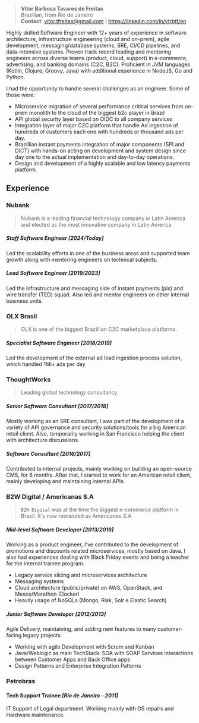 > __Vitor Barbosa Tavares de Freitas__  
Brazilian, from Rio de Janeiro  
__Contact__: vitor.tfreitas@gmail.com | https://linkedin.com/in/vtrbtf/en  

Highly skilled Software Engineer with 12+ years of experience in software architecture, infrastructure engineering (cloud and on-prem), agile development, messaging/database systems, SRE, CI/CD pipelines, and data-intensive systems. Proven track record leading and mentoring engineers across diverse teams (product, cloud, support) in e-commerce, advertising, and banking domains (C2C, B2C). Proficient in JVM languages (Kotlin, Clojure, Groovy, Java) with additional experience in NodeJS, Go and Python.

I had the opportunity to handle several challenges as an engineer. Some of those were:
- Microservice migration of several performance critical services from on-prem monolith to the cloud of the biggest b2c player in Brazil
- API global security layer based on OIDC to all company services
- Integration layer of major C2C platform that handle Ad ingestion of hundreds of customers each one with hundreds or thousand ads per day. 
- Brazillian instant payments integration of major components (SPI and DICT) with hands-on acting on development and system design since day one to the actual implementation and day-to-day operations.
- Design and development of a highly scalable and low latency payments platform. 

## Experience

### Nubank
> Nubank is a leading financial technology company in Latin America and elected as the most innovative company in Latin America

##### Staff Software Engineer _[2024/Today]_
Led the scalability efforts in one of the business areas and supported team growth along with mentoring engineers on technical subjects.  

##### Lead Software Engineer _[2019/2023]_
Led the infrastructure and messaging side of instant payments (pix) and wire transfer (TED) squad. Also led and mentor engineers on other internal business units. 

### OLX Brasil
> OLX is one of the biggest Brazillian C2C marketplace platforms.

##### Specialist Software Engineer _[2018/2019]_
Led the development of the external ad load ingestion process solution, which handled 1Mi+ ads per day

### ThoughtWorks
> Leading global technology consultancy

##### Senior Software Consultant _[2017/2018]_
Mostly working as an SRE consultant, I was part of the development of a variety of API governance and security solutions/tools for a big American retail client. 
Also, temporarily working in San Francisco helping the client with architecture discussions.

##### Software Consultant _[2016/2017]_
Contributed to internal projects, mainly working on building an open-source CMS, for 6 months. After that, I started to work for an American retail client, mainly developing and maintaining internal APIs.

### B2W Digital / Americanas S.A
> `B2W Digital` was at the time the biggest e-commerce platform in Brazil. It's now rebranded as Americanas S.A

##### Mid-level Software Developer  _[2013/2016]_
Working as a product engineer, I've contributed to the development of promotions and discounts related microservices, mostly based on Java. I also had experiences dealing with Black Friday events and being a teacher for the internal trainee program.

- Legacy service slicing and microservices architecture
- Messaging systems
- Cloud architecture (public/private) on AWS, OpenStack, and Mesos/Marathon (Docker)
- Heavily usage of NoSQLs (Mongo, Riak, Solr e Elastic Search)

##### Junior Software Developer  _[2012/2013]_
Agile Delivery, maintaining, and adding new features to many customer-facing legacy projects.

- Working with agile Development with Scrum and Kanban
- Java/Weblogic as main TechStack. SOA with SOAP Services interactions between Customer Apps and Back Office apps
- Design Patterns and Enterprise Integration Patterns

### Petrobras
#### Tech Support Trainee _[Rio de Janeiro - 2011]_ 
IT Support of Legal department. Working mainly with OS repairs and Hardware maintenance.

